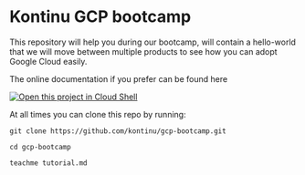 # Kontinu GCP bootcamp

This repository will help you during our bootcamp, will contain a hello-world that we will move between multiple products to see how you can adopt Google Cloud easily.


The online documentation if you prefer can be found here


[![Open this project in Cloud
Shell](http://gstatic.com/cloudssh/images/open-btn.png)](https://console.cloud.google.com/cloudshell/open?git_repo=https://github.com/kontinu/gcp-bootcamp.git&page=editor&tutorial=tutorial.md)


At all times you can clone this repo by running:

```
git clone https://github.com/kontinu/gcp-bootcamp.git

cd gcp-bootcamp

teachme tutorial.md
```
